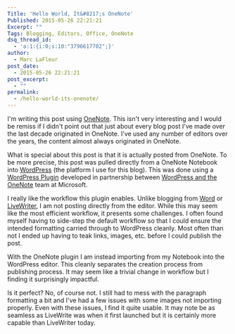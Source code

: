 ```yaml
---
Title: 'Hello World, It&#8217;s OneNote'
Published: 2015-05-26 22:21:21
Excerpt: ""
Tags: Blogging, Editors, Office, OneNote
dsq_thread_id:
  - 'a:1:{i:0;s:10:"3796617702";}'
author:
  - Marc LaFleur
post_date:
  - 2015-05-26 22:21:21
post_excerpt:
  - ""
permalink:
  - /hello-world-its-onenote/
---
```

I'm writing this post using <a href="https://www.onenote.com/">OneNote</a>. This isn't very interesting and I would be remiss if I didn't point out that just about every blog post I've made over the last decade originated in OneNote. I've used any number of editors over the years, the content almost always originated in OneNote.

What is special about this post is that it is actually posted from OneNote. To be more precise, this post was pulled directly from a OneNote Notebook into <a href="http://www.wordpress.org">WordPress</a> (the platform I use for this blog). This was done using a <a href="https://wordpress.org/plugins/onenote-publisher/">WordPress Plugin</a> developed in partnership between <a href="http://blogs.office.com/2015/05/22/onenote-welcomes-three-new-partners-cloudhq-equil-and-wordpress/">WordPress and the OneNote</a> team at Microsoft.

I really like the workflow this plugin enables. Unlike blogging from <a href="http://massivescale.azurewebsites.net/word-as-blog-editor/">Word</a> or <a href="http://windows.microsoft.com/en-us/windows-live/essentials-other?woldogcb=0#essentials=overviewother">LiveWriter</a>, I am not posting directly from the editor. While this may seem like the most efficient workflow, it presents some challenges. I often found myself having to side-step the default workflow so that I could ensure the intended formatting carried through to WordPress cleanly. Most often than not I ended up having to teak links, images, etc. before I could publish the post.

With the OneNote plugin I am instead importing from my Notebook into the WordPress editor. This cleanly separates the creation process from publishing process. It may seem like a trivial change in workflow but I finding it surprisingly impactful.

Is it perfect? No, of course not. I still had to mess with the paragraph formatting a bit and I've had a few issues with some images not importing properly. Even with these issues, I find it quite usable. It may note be as seamless as LiveWrite was when it first launched but it is certainly more capable than LiveWriter today.